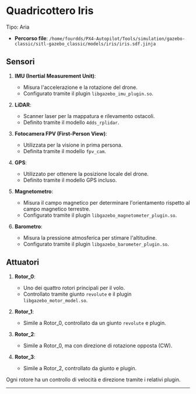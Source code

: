 # **Quadricottero Iris**

Tipo: Aria

- **Percorso file**: `/home/fourdds/PX4-Autopilot/Tools/simulation/gazebo-classic/sitl-gazebo_classic/models/iris/iris.sdf.jinja`

## **Sensori**
1. **IMU (Inertial Measurement Unit)**: 
   - Misura l'accelerazione e la rotazione del drone.
   - Configurato tramite il plugin `libgazebo_imu_plugin.so`.

2. **LiDAR**: 
   - Scanner laser per la mappatura e rilevamento ostacoli.
   - Definito tramite il modello `4dds_rplidar`.

3. **Fotocamera FPV (First-Person View)**: 
   - Utilizzata per la visione in prima persona.
   - Definita tramite il modello `fpv_cam`.

4. **GPS**: 
   - Utilizzato per ottenere la posizione locale del drone.
   - Definito tramite il modello GPS incluso.

5. **Magnetometro**: 
   - Misura il campo magnetico per determinare l'orientamento rispetto al campo magnetico terrestre.
   - Configurato tramite il plugin `libgazebo_magnetometer_plugin.so`.

6. **Barometro**: 
   - Misura la pressione atmosferica per stimare l'altitudine.
   - Configurato tramite il plugin `libgazebo_barometer_plugin.so`.

## **Attuatori**
1. **Rotor_0**: 
   - Uno dei quattro rotori principali per il volo.
   - Controllato tramite giunto `revolute` e il plugin `libgazebo_motor_model.so`.

2. **Rotor_1**: 
   - Simile a Rotor_0, controllato da un giunto `revolute` e plugin.

3. **Rotor_2**: 
   - Simile a Rotor_0, ma con direzione di rotazione opposta (CW).

4. **Rotor_3**: 
   - Simile a Rotor_2, controllato da giunto e plugin.

Ogni rotore ha un controllo di velocità e direzione tramite i relativi plugin.

---